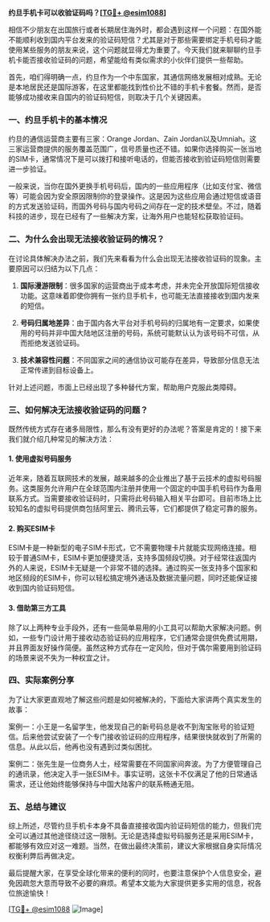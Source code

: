 **约旦手机卡可以收验证码吗？[[TG💪+ @esim1088](https://t.me/s/esim1088)]**

相信不少朋友在出国旅行或者长期居住海外时，都会遇到这样一个问题：在国外能不能顺利收到国内平台发来的验证码短信？尤其是对于那些需要绑定手机号码才能使用某些服务的朋友来说，这个问题就显得尤为重要了。今天我们就来聊聊约旦手机卡能否接收验证码的问题，希望能给有类似需求的小伙伴们提供一些帮助。

首先，咱们得明确一点，约旦作为一个中东国家，其通信网络发展相对成熟。无论是本地居民还是国际游客，在这里都能找到性价比不错的手机卡套餐。然而，是否能够成功接收来自国内的验证码短信，则取决于几个关键因素。

### **一、约旦手机卡的基本情况**

约旦的通信运营商主要有三家：Orange Jordan、Zain Jordan以及Umniah。这三家运营商提供的服务覆盖范围广，信号质量也还不错。如果你选择购买一张当地的SIM卡，通常情况下是可以拨打和接听电话的，但能否接收到验证码短信则需要进一步验证。

一般来说，当你在国外更换手机号码后，国内的一些应用程序（比如支付宝、微信等）可能会因为安全原因限制你的登录操作。这是因为这些应用会通过短信或语音的方式发送验证码，而国外号码与国内号码之间存在一定的技术壁垒。不过，随着科技的进步，现在已经有了一些解决方案，让海外用户也能轻松获取验证码。

### **二、为什么会出现无法接收验证码的情况？**

在讨论具体解决办法之前，我们先来看看为什么会出现无法接收验证码的现象。主要原因可以归结为以下几点：

1. **国际漫游限制**：很多国家的运营商出于成本考虑，并未完全开放国际短信接收功能。这意味着即使你拥有一张约旦手机卡，也可能无法直接接收到国内发来的短信。

2. **号码归属地差异**：由于国内各大平台对手机号码的归属地有一定要求，如果使用的号码并非中国大陆地区注册的号码，系统可能默认认为该号码不可信，从而拒绝发送验证码。

3. **技术兼容性问题**：不同国家之间的通信协议可能存在差异，导致部分信息无法正常传递到目标设备上。

针对上述问题，市面上已经出现了多种替代方案，帮助用户克服此类障碍。

### **三、如何解决无法接收验证码的问题？**

既然传统方式存在诸多局限性，那么有没有更好的办法呢？答案是肯定的！接下来我们就介绍几种常见的解决方法：

#### **1. 使用虚拟号码服务**
近年来，随着互联网技术的发展，越来越多的企业推出了基于云技术的虚拟号码服务。这类服务允许用户在全球范围内注册并使用一个固定的中国手机号码作为备用联系方式。当需要接收验证码时，只需将此号码输入相关平台即可。目前市场上比较知名的虚拟号码提供商包括阿里云、腾讯云等，它们都提供了稳定可靠的服务。

#### **2. 购买ESIM卡**
ESIM卡是一种新型的电子SIM卡形式，它不需要物理卡片就能实现网络连接。相较于普通SIM卡，ESIM卡更加便捷灵活，支持多国频段切换。对于经常往返国内外的人来说，ESIM卡无疑是一个非常不错的选择。通过购买一张支持多个国家和地区频段的ESIM卡，你可以轻松搞定境外通话及数据流量问题，同时还能保证接收到国内验证码短信。

#### **3. 借助第三方工具**
除了以上两种专业手段外，还有一些简单易用的小工具可以帮助大家解决问题。例如，一些专门设计用于接收动态验证码的应用程序，它们通常会提供免费试用期，并且界面友好操作简便。虽然这种方式存在一定风险，但对于偶尔需要用到验证码的场景来说不失为一种权宜之计。

### **四、实际案例分享**

为了让大家更直观地了解这些问题是如何被解决的，下面给大家讲两个真实发生的故事：

案例一：小王是一名留学生，他发现自己的新号码总是收不到淘宝账号的验证短信。后来他尝试安装了一个专门接收验证码的应用程序，结果很快就收到了所需的信息。从此以后，他再也没有遇到过类似困扰。

案例二：张先生是一位商务人士，经常需要在不同国家间奔波。为了方便管理自己的通讯录，他决定入手一张ESIM卡。事实证明，这张卡不仅满足了他的日常通话需求，还让他始终能够保持与中国大陆客户的联系畅通无阻。

### **五、总结与建议**

综上所述，尽管约旦手机卡本身不具备直接接收国内验证码短信的能力，但我们完全可以通过其他途径绕过这一限制。无论是选择虚拟号码服务还是采用ESIM卡，都能够有效应对这一难题。当然，在做出最终决策前，建议大家根据自身实际情况权衡利弊后再做决定。

最后提醒大家，在享受全球化带来的便利的同时，也要注意保护个人信息安全，避免因疏忽大意而导致不必要的麻烦。希望本文能为大家提供更多实用的信息，祝各位旅途愉快！

[[TG💪+ @esim1088](https://t.me/s/esim1088) ![Image](https://i.postimg.cc/4NQfJmqS/Snipaste-2025-05-13-00-14-12.png)]